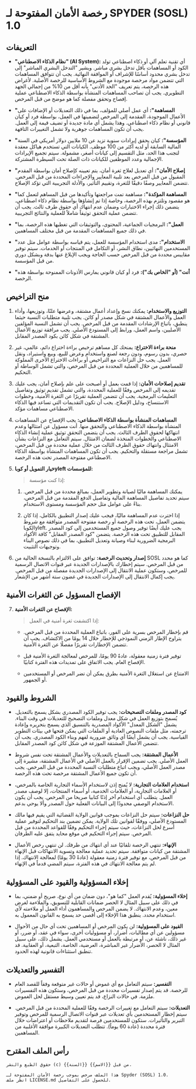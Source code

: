# رخصة الأمان المفتوحة لـ SPYDER (SOSL) 1.0

## التعريفات

- **"نظام الذكاء الاصطناعي" (AI System):**
  أي تقنية تعلم آلي أو ذكاء اصطناعي تولد الكود أو المساهمات بأقل تدخل بشري مباشر. ويشير "التدخل البشري المباشر" إلى تدخل بشري محدود أساسًا للإشراف أو الموافقة النهائية. يجب أن تتوافق المساهمات التي تتضمن مواد مرخصة موجودة مع الشروط الأساسية للرخصة الأصلية. لأغراض هذه الرخصة، يتم تعريف "الحد الأدنى" بأنه أقل من 10% من إجمالي الجهد التطويري. يجب أن تصاحب المساهمات المنشأة بواسطة الذكاء الاصطناعي عملية إفصاح وتحقق مفصلة كما هو موضح من قبل المرخص.

- **"المساهمة":**
  أي عمل أصلي للمؤلف، بما في ذلك التعديلات أو الإضافات على الأعمال الموجودة، المقدمة إلى المرخص لتضمينها في العمل، بواسطة فرد أو كيان قانوني أو نظام ذكاء اصطناعي. وهذا يشمل أي مادة جديدة أو تضيف قيمة إلى العمل. يجب أن تكون المساهمات جوهرية ولا تشمل التغييرات التافهة.

- **"المؤسسة":**
  كيان يحقق إيرادات سنوية تزيد عن 10 ملايين دولار أمريكي في السنة المالية السابقة أو لديه أكثر من 100 موظف. الكيانات التي تستخدم هياكل معقدة لتجنب هذا الحد، مثل التقسيم إلى كيانات أصغر، مشمولة. سيتم تجميع الإيرادات الإجمالية وعدد الموظفين للكيانات ذات الصلة تحت السيطرة المشتركة.

- **"إصلاح الأمان":**
  أي تعديل لعلاج ثغرة أمان، يتم تعيينه كإصلاح أمان بواسطة المقدم المقبول من قبل المرخص بعد تلبية المعايير والإجراءات المحددة من قبل المرخص. تتضمن المعايير وصفًا دقيقًا للثغرة، وتقييم التأثير، والأدلة التجريبية التي تؤكد الإصلاح.

- **"المساهمة المؤكدة":**
  مساهمة تمت مراجعتها وتأكيدها من قبل المساهم لتعمل كما هو مقصود وتلتزم بهذه الرخصة، وخاصة إذا تم إنشاؤها بواسطة نظام ذكاء اصطناعي. يتضمن ذلك إجراء الاختبارات وضمان عدم انتهاك أي حقوق طرف ثالث. يجب أن تتضمن عملية التحقق توثيقاً شاملاً للعملية والنتائج التجريبية.

- **"العمل":**
  البرمجيات الجماعية، المحتوى، والتوثيقات التي تغطيها هذه الرخصة، بما في ذلك جميع المساهمات المقدمة من قبل مختلف المساهمين.

- **"الاستخدام":**
  مدى استخدام المؤسسة للعمل، يتم قياسه بواسطة عوامل مثل عدد المستخدمين النهائيين، نطاق النشر، أو التكامل في المنتجات أو الخدمات. سيتم توفير مقاييس محددة من قبل المرخص حسب الحاجة ويجب الإبلاغ عنها بدقة وبشكل دوري من قبل المؤسسة.

- **"أنت" (أو "الخاص بك"):**
  فرد أو كيان قانوني يمارس الأذونات الممنوحة بواسطة هذه الرخصة.

## منح التراخيص

1. **التوزيع والاستخدام:**
   يمكنك نسخ وإعداد أعمال مشتقة، وعرضها علنًا، وتوزيعها، وأداء العمل والأعمال المشتقة في شكل مصدر أو كائن. يجب تلبية متطلبات النسبة حيثما ينطبق، باتباع الإرشادات المقدمة من قبل المرخص. يجب أن تشمل النسبة المؤلفين الأصليين، واسم العمل، ورابط إلى المستودع الأصلي. يجب مرافقة توزيع الأعمال المشتقة في شكل كائن بكود المصدر المقابل.

2. **منحة براءة الاختراع:**
   يمنحك كل مساهم ترخيص براءة اختراع دائم، عالمي، غير حصري، بدون رسوم، ودون رجعة لصنع واستخدام وعرض للبيع، وبيع واستيراد، ونقل العمل. يجب حل النزاعات مع التراخيص أو براءات الاختراع الأخرى المملوكة للمساهمين من خلال العملية المحددة من قبل المرخص، والتي تشمل الوساطة أو التحكيم.

3. **تقديم إصلاحات الأمان:**
   إذا قمت بعمل أو أصبحت على علم بإصلاح أمان، يجب عليك تقديمه إلى المرخص وفقًا للعملية المحددة، والتي تشمل تقديم توثيق وتفاصيل التعليمات البرمجية. يجب أن تتضمن العملية تقريرًا عن الثغرة الأمنية، وخطوات الاستنساخ، ودليل الإصلاح. يجب أن تكون التقديمات التي تساعد فيها الذكاء الاصطناعي مساهمات مؤكد.

4. **المساهمات المنشأة بواسطة الذكاء الاصطناعي:**
   يجب الإفصاح عن المساهمات المنشأة بواسطة الذكاء الاصطناعي والتحقق منها. أنت مسؤول عن امتثالها وعدم انتهاكها لحقوق الطرف الثالث. يجب أن يتضمن التحقق توثيق عملية إنشاء الذكاء الاصطناعي والخطوات المتخذة لضمان الامتثال. سيتم التعامل مع النزاعات بشأن الامتثال وانتهاك حقوق الطرف الثالث من خلال عملية محددة من قبل المرخص، تشمل مراجعة مستقلة والتحكيم. يجب أن تكون المساهمات المنشأة بواسطة الذكاء الاصطناعي مفتوحة المصدر تحت هذه الرخصة.

5. **خيار التمويل أو كوباyleft للمؤسسات:**
   > إذا كنت مؤسسة:

   1. يمكنك المساهمة ماليًا لصيانة وتطوير العمل، بمبالغ محددة من قبل المرخص. سيتم تحديد تفاصيل المساهمة المالية وتفاصيل الدفع المقدمة من قبل المرخص، بناءً على عوامل مثل حجم المؤسسة ومستوى الاستخدام.

   2. إذا اخترت عدم المساهمة ماليًا، فيجب عليك إصدار التطبيق بالكامل، إذا كان يتضمن العمل، تحت هذه الرخصة أو رخصة مفتوحة المصدر متوافقة مع شروط الكوباyleft. يجب عليك أيضًا توفير وصول جميع المستخدمين إلى كود المصدر المقابل للتطبيق تحت هذه الرخصة. يتضمن "كود المصدر المقابل" كافة الأكواد البرمجية الضرورية لبناء وصيانة وتعديل التطبيق، بما في ذلك نصوص البناء وتوجيهات التثبيت.

6. **إصدار وتحديث الرخصة:**
   توافق على الالتزام بالنسخة الحالية من SOSL كما هو محدد من قبل المرخص. سيتم إخطارك بالإصدارات الجديدة عبر قنوات الاتصال الرسمية للمرخص، وستكون عملية الانتقال إلى الإصدارات الجديدة مفصلة من قبل المرخص. يجب إكمال الانتقال إلى الإصدارات الجديدة في غضون ستة أشهر من الإشعار.

## الإفصاح المسؤول عن الثغرات الأمنية

7. **الإفصاح عن الثغرات الأمنية:**
   > إذا اكتشفت ثغرة أمنية في العمل:

   - قم بإخطار المرخص بسرية على الفور، باتباع العملية المحددة من قبل المرخص. يتراوح الإطار الزمني النموذجي للإخطار خلال 14 يومًا من الاكتشاف. يجب أن تتضمن الإخطارات تقريرًا مفصلًا عن الثغرة الأمنية.

   - توفير فترة زمنية معقولة، عادةً 90 يومًا، للمرخص لمعالجة الثغرة الأمنية قبل الإفصاح العام. يجب الاتفاق على تمديدات هذه الفترة كتابيًا.

   - الامتناع عن استغلال الثغرة الأمنية بطرق يمكن أن تضر المرخص أو المستخدمين أو الجمهور.

## الشروط والقيود

- **كود المصدر وملفات التصحيحات:**
   يجب توفير الكود المصدري بشكل يسمح بالتعديل. يُسمح بتوزيع العمل في شكل معدل وملفات التصحيح للتعديلات في وقت البناء. يشمل "الشكل المعدل" الأكواد المصدرية بالتنسيق الذي يسمح بتحريره وإعادة ترجمته، مثل ملفات النصوص العادية أو الملفات التي يمكن فتحها في بيئات التطوير القياسية. يجب أن يشمل أيضًا أي وثائق ضرورية لفهم وبناء الكود المصدري. يجب أن تتضمن الأعمال المشتقة الموزعة في شكل كائن كود المصدر المقابل.

- **الأعمال المشتقة:**
   يجب السماح بالتعديلات والأعمال المشتقة تحت نفس شروط العمل الأصلي. يجب تضمين الإقرار بالعمل الأصلي في الأعمال المشتقة، مشيرة إلى مصدر العمل الأصلي، ويجب اتباع متطلبات النسبة المحددة من قبل المرخص. يجب أن تكون جميع الأعمال المشتقة مرخصة تحت هذه الرخصة.

- **استخدام العلامات التجارية:**
   لا يُمنح إذن لاستخدام الأسماء التجارية الخاصة بالمرخص، أو العلامات التجارية، أو العلامات الخدمية، أو أسماء المنتجات، إلا لوصف مصدر العمل. يتطلب أي استخدام آخر إذنًا كتابيا صريحا من المرخص. يجب أن يكون الاستخدام الوصفي محدودًا إلى البيانات الفعلية حول المصدر وألا يوحي بدعم.

- **حل النزاعات:**
   سيتم حل النزاعات بموجب قوانين الولاية القضائية التي يقيم فيها مالك المستودع الأصلي، ووفقًا لقوانين تلك الولاية. يمكن تضمين بند التحكيم لتوفير عملية أسرع لحل النزاعات، حيث سيتم إجراء التحكيم وفقًا للقواعد المحددة من قبل المرخص. سيتم إجراء التحكيم في موقع محايد يتفق عليه الطرفان.

- **الإنهاء:**
   تنتهي الرخصة تلقائيًا عند أي انتهاك من طرفك. لن تنتهي رخص الأعمال المشتقة من كيانات متوافقة. سيتم تحديد عملية معالجة وتسوية الانتهاكات قبل الإنهاء من قبل المرخص، مع توفير فترة زمنية معقولة (عادةً 30 يومًا) لمعالجة الانتهاك. إذا لم يتم معالجة الانتهاك في هذه الفترة، سيتم المضي قدماً في الإنهاء.

## إخلاء المسؤولية والقيود على المسؤولية

- **إخلاء المسؤولية:**
   يُقدم العمل "كما هو"، دون ضمان من أي نوع، صريح أو ضمني، بما في ذلك على سبيل المثال لا الحصر ضمانات القابلية للتسويق، والملاءمة لغرض معين، وعدم الانتهاك. لا يضمن المرخص والمساهمون أداء العمل أو ملاءمته لأي استخدام محدد. ينطبق هذا الإخلاء إلى أقصى حد يسمح به القانون المعمول به.

- **القيود على المسؤولية:**
   لن يكون المرخص أو المساهمين تحت أي حال من الأحوال مسؤولين عن أي مطالبات، أضرار، أو مسؤوليات أخرى، سواء في عقد، أو ضرر، أو غير ذلك، ناشئة عن، أو مرتبطة بالعمل أو مستخدمي العمل. يشمل ذلك، على سبيل المثال لا الحصر، الأضرار غير المباشرة، العرضية، الخاصة، التبعية، أو العقابية. قد تنطبق استثناءات قانونية لهذه الحدود.

## التفسير والتعديلات

- **التفسير:**
   سيتم التعامل مع أي غموض أو حالات غير متوقعة وفقاً للقصد العام للرخصة. قد يتم إصدار تفسيرات محددة من قبل المرخص، وستكون هذه التفسيرات ملزمة. في حالات النزاع، قد يتم تعيين وسيط مستقل لحل الغموض.

- **التعديلات:**
   سيتم التعامل مع تغييرات الرخصة وفقًا للعملية المحددة من قبل المرخص. سيتم إخطار المستخدمين بأي تعديلات عبر قنوات الاتصال الرسمية للمرخص وتوفير التبرير والتأثيرات. ستكون للمستخدمين فرصة لتقديم ملاحظات أو اعتراضات خلال فترة محددة (عادة 60 يوماً). تتطلب التعديلات الكبيرة موافقة الأغلبية من المساهمين.

## رأس الملف المقترح

```plaintext
حقوق الطبع والنشر (c) {{السنة}} من قبل {{الاسم}}.

هذا الملف مرخص بموجب رخصة الأمان المفتوحة لـ Spyder (SOSL) 1.0.
انظر ملف LICENSE.md للحصول على التفاصيل.
```